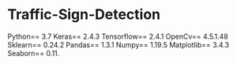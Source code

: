 # Traffic-Sign-Detection
Python== 3.7
Keras== 2.4.3
Tensorflow== 2.4.1
OpenCv== 4.5.1.48
Sklearn== 0.24.2
Pandas== 1.3.1
Numpy== 1.19.5
Matplotlib== 3.4.3
Seaborn== 0.11.
